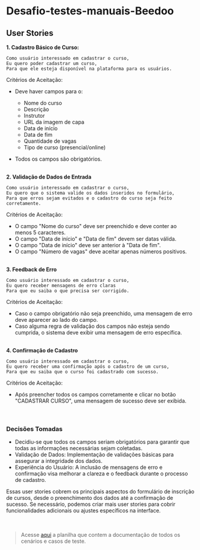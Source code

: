 # Desafio-testes-manuais-Beedoo

## User Stories
**1. Cadastro Básico de Curso:**
```
Como usuário interessado em cadastrar o curso,
Eu quero poder cadastrar um curso,
Para que ele esteja disponível na plataforma para os usuários.
```

Critérios de Aceitação:<br>
- Deve haver campos para o:
    - Nome do curso 
    - Descrição
    - Instrutor
    - URL da imagem de capa
    - Data de início
    - Data de fim
    - Quantidade de vagas
    - Tipo de curso (presencial/online)

- Todos os campos são obrigatórios.<br><br>

**2. Validação de Dados de Entrada**
```
Como usuário interessado em cadastrar o curso, 
Eu quero que o sistema valide os dados inseridos no formulário,
Para que erros sejam evitados e o cadastro do curso seja feito corretamente.
```

Critérios de Aceitação:<br>
- O campo "Nome do curso" deve ser preenchido e deve conter ao menos 5 caracteres.
- O campo "Data de início" e "Data de fim" devem ser datas válida.
- O campo "Data de início" deve ser anterior à "Data de fim".
- O campo "Número de vagas" deve aceitar apenas números positivos.<br><br>

**3. Feedback de Erro**
```
Como usuário interessado em cadastrar o curso, 
Eu quero receber mensagens de erro claras 
Para que eu saiba o que precisa ser corrigido.
```
Critérios de Aceitação:<br>
- Caso o campo obrigatório não seja preenchido, uma mensagem de erro deve aparecer ao lado do campo.<br>
- Caso alguma regra de validação dos campos não esteja sendo cumprida, o sistema deve exibir uma mensagem de erro específica.<br><br>

**4. Confirmação de Cadastro**
```
Como usuário interessado em cadastrar o curso, 
Eu quero receber uma confirmação após o cadastro de um curso, 
Para que eu saiba que o curso foi cadastrado com sucesso.
```

Critérios de Aceitação:<br>
- Após preencher todos os campos corretamente e clicar no botão "CADASTRAR CURSO", uma mensagem de sucesso deve ser exibida.<br><br><br>

### Decisões Tomadas
- Decidiu-se que todos os campos seriam obrigatórios para garantir que todas as informações necessárias sejam coletadas.
- Validação de Dados: Implementação de validações básicas para assegurar a integridade dos dados.
- Experiência do Usuário: A inclusão de mensagens de erro e confirmação visa melhorar a clareza e o feedback durante o processo de cadastro.<br>

Essas user stories cobrem os principais aspectos do formulário de inscrição de cursos, desde o preenchimento dos dados até a confirmação de sucesso. Se necessário, podemos criar mais user stories para cobrir funcionalidades adicionais ou ajustes específicos na interface.<br><br><br>



> Acesse [aqui](https://docs.google.com/spreadsheets/d/1SNd5eN8Wpktlxtv4GJ0wv2ePU6KHm5JdQbAK0ScNyI4/edit?usp=sharing) a planilha que contem a documentação de todos os cenários e casos de teste.<br>
